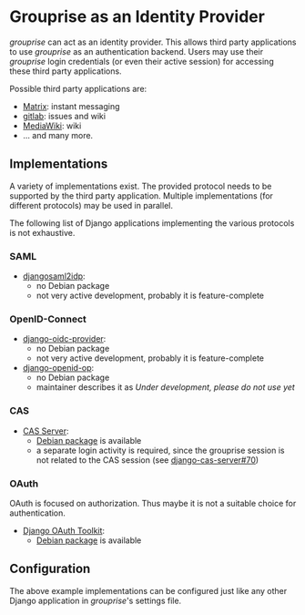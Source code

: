 # Grouprise as an Identity Provider

*grouprise* can act as an identity provider.
This allows third party applications to use *grouprise* as an authentication backend.
Users may use their *grouprise* login credentials (or even their active session) for accessing
these third party applications.

Possible third party applications are:

* [Matrix](https://matrix.org/): instant messaging
* [gitlab](https://docs.gitlab.com/ce/administration/auth/oidc.html): issues and wiki
* [MediaWiki](https://www.mediawiki.org/wiki/Extension:OpenID_Connect): wiki
* ... and many more.



## Implementations

A variety of implementations exist.
The provided protocol needs to be supported by the third party application.
Multiple implementations (for different protocols) may be used in parallel.

The following list of Django applications implementing the various protocols is not exhaustive.


### SAML

* [djangosaml2idp](https://github.com/OTA-Insight/djangosaml2idp):
    * no Debian package
    * not very active development, probably it is feature-complete


### OpenID-Connect

* [django-oidc-provider](https://github.com/juanifioren/django-oidc-provider):
    * no Debian package
    * not very active development, probably it is feature-complete
* [django-openid-op](https://github.com/mesemus/django-openid-op):
    * no Debian package
    * maintainer describes it as *Under development, please do not use yet*


### CAS

* [CAS Server](https://github.com/nitmir/django-cas-server):
    * [Debian package](https://packages.debian.org/python3-django-cas-server/) is available
    * a separate login activity is required, since the grouprise session is not related to the CAS
      session (see [django-cas-server#70](https://github.com/nitmir/django-cas-server/issues/70))


### OAuth

OAuth is focused on authorization.
Thus maybe it is not a suitable choice for authentication.

* [Django OAuth Toolkit](https://github.com/jazzband/django-oauth-toolkit/):
    * [Debian package](https://packages.debian.org/python3-django-oauth-toolkit/) is available


## Configuration

The above example implementations can be configured just like any other Django application in
*grouprise*'s settings file.
